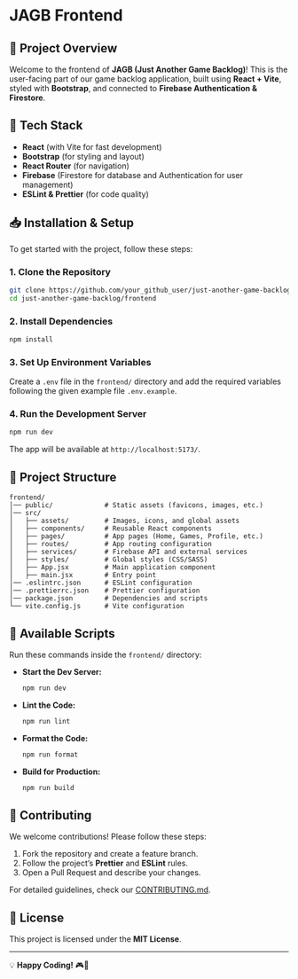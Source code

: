 # JAGB Frontend

## 📌 Project Overview

Welcome to the frontend of **JAGB (Just Another Game Backlog)**! This is the user-facing part of our game backlog
application, built using **React + Vite**, styled with **Bootstrap**, and connected to **Firebase Authentication &
Firestore**.

## 🚀 Tech Stack

- **React** (with Vite for fast development)
- **Bootstrap** (for styling and layout)
- **React Router** (for navigation)
- **Firebase** (Firestore for database and Authentication for user management)
- **ESLint & Prettier** (for code quality)

## 📥 Installation & Setup

To get started with the project, follow these steps:

### 1. Clone the Repository

```sh
git clone https://github.com/your_github_user/just-another-game-backlog.git
cd just-another-game-backlog/frontend
```

### 2. Install Dependencies

```sh
npm install
```

### 3. Set Up Environment Variables

Create a `.env` file in the `frontend/` directory and add the required variables following the given example
file `.env.example`.

### 4. Run the Development Server

```sh
npm run dev
```

The app will be available at `http://localhost:5173/`.

## 📂 Project Structure

```
frontend/
│── public/             # Static assets (favicons, images, etc.)
│── src/
│   ├── assets/         # Images, icons, and global assets
│   ├── components/     # Reusable React components
│   ├── pages/          # App pages (Home, Games, Profile, etc.)
│   ├── routes/         # App routing configuration
│   ├── services/       # Firebase API and external services
│   ├── styles/         # Global styles (CSS/SASS)
│   ├── App.jsx         # Main application component
│   ├── main.jsx        # Entry point
│── .eslintrc.json      # ESLint configuration
│── .prettierrc.json    # Prettier configuration
│── package.json        # Dependencies and scripts
└── vite.config.js      # Vite configuration
```

## 🚦 Available Scripts

Run these commands inside the `frontend/` directory:

- **Start the Dev Server:**
  ```sh
  npm run dev
  ```
- **Lint the Code:**
  ```sh
  npm run lint
  ```
- **Format the Code:**
  ```sh
  npm run format
  ```
- **Build for Production:**
  ```sh
  npm run build
  ```

## 🌟 Contributing

We welcome contributions! Please follow these steps:

1. Fork the repository and create a feature branch.
2. Follow the project’s **Prettier** and **ESLint** rules.
3. Open a Pull Request and describe your changes.

For detailed guidelines, check our [CONTRIBUTING.md](../docs/CONTRIBUTING.md).

## 📜 License

This project is licensed under the **MIT License**.

---

💡 **Happy Coding!** 🎮🚀
